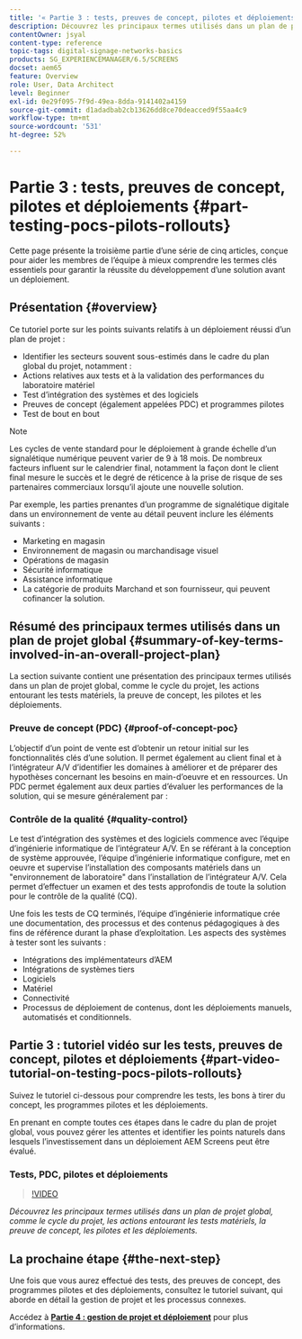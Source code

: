 ```yaml
---
title: '« Partie 3 : tests, preuves de concept, pilotes et déploiements »'
description: Découvrez les principaux termes utilisés dans un plan de projet global, comme le cycle du projet, les actions entourant les tests matériels, la preuve de concept, les pilotes et les déploiements.
contentOwner: jsyal
content-type: reference
topic-tags: digital-signage-networks-basics
products: SG_EXPERIENCEMANAGER/6.5/SCREENS
docset: aem65
feature: Overview
role: User, Data Architect
level: Beginner
exl-id: 0e29f095-7f9d-49ea-8dda-9141402a4159
source-git-commit: d1adadbab2cb13626dd8ce70deacced9f55aa4c9
workflow-type: tm+mt
source-wordcount: '531'
ht-degree: 52%

---
```


# Partie 3 : tests, preuves de concept, pilotes et déploiements {#part-testing-pocs-pilots-rollouts}

Cette page présente la troisième partie d’une série de cinq articles, conçue pour aider les membres de l’équipe à mieux comprendre les termes clés essentiels pour garantir la réussite du développement d’une solution avant un déploiement.

## Présentation {#overview}

Ce tutoriel porte sur les points suivants relatifs à un déploiement réussi d’un plan de projet :

* Identifier les secteurs souvent sous-estimés dans le cadre du plan global du projet, notamment :
* Actions relatives aux tests et à la validation des performances du laboratoire matériel
* Test d’intégration des systèmes et des logiciels
* Preuves de concept (également appelées PDC) et programmes pilotes
* Test de bout en bout

>[!NOTE]
>
>Les cycles de vente standard pour le déploiement à grande échelle d’un signalétique numérique peuvent varier de 9 à 18 mois. De nombreux facteurs influent sur le calendrier final, notamment la façon dont le client final mesure le succès et le degré de réticence à la prise de risque de ses partenaires commerciaux lorsqu’il ajoute une nouvelle solution.

Par exemple, les parties prenantes d’un programme de signalétique digitale dans un environnement de vente au détail peuvent inclure les éléments suivants :

* Marketing en magasin
* Environnement de magasin ou marchandisage visuel
* Opérations de magasin
* Sécurité informatique
* Assistance informatique
* La catégorie de produits Marchand et son fournisseur, qui peuvent cofinancer la solution.

## Résumé des principaux termes utilisés dans un plan de projet global {#summary-of-key-terms-involved-in-an-overall-project-plan}

La section suivante contient une présentation des principaux termes utilisés dans un plan de projet global, comme le cycle du projet, les actions entourant les tests matériels, la preuve de concept, les pilotes et les déploiements.

### Preuve de concept (PDC) {#proof-of-concept-poc}

L’objectif d’un point de vente est d’obtenir un retour initial sur les fonctionnalités clés d’une solution. Il permet également au client final et à l’intégrateur A/V d’identifier les domaines à améliorer et de préparer des hypothèses concernant les besoins en main-d’oeuvre et en ressources. Un PDC permet également aux deux parties d’évaluer les performances de la solution, qui se mesure généralement par :

### Contrôle de la qualité {#quality-control}

Le test d’intégration des systèmes et des logiciels commence avec l’équipe d’ingénierie informatique de l’intégrateur A/V. En se référant à la conception de système approuvée, l’équipe d’ingénierie informatique configure, met en oeuvre et supervise l’installation des composants matériels dans un &quot;environnement de laboratoire&quot; dans l’installation de l’intégrateur A/V. Cela permet d’effectuer un examen et des tests approfondis de toute la solution pour le contrôle de la qualité (CQ).

Une fois les tests de CQ terminés, l’équipe d’ingénierie informatique crée une documentation, des processus et des contenus pédagogiques à des fins de référence durant la phase d’exploitation. Les aspects des systèmes à tester sont les suivants :

* Intégrations des implémentateurs d’AEM
* Intégrations de systèmes tiers
* Logiciels
* Matériel
* Connectivité
* Processus de déploiement de contenus, dont les déploiements manuels, automatisés et conditionnels.

## Partie 3 : tutoriel vidéo sur les tests, preuves de concept, pilotes et déploiements {#part-video-tutorial-on-testing-pocs-pilots-rollouts}

Suivez le tutoriel ci-dessous pour comprendre les tests, les bons à tirer du concept, les programmes pilotes et les déploiements.

En prenant en compte toutes ces étapes dans le cadre du plan de projet global, vous pouvez gérer les attentes et identifier les points naturels dans lesquels l’investissement dans un déploiement AEM Screens peut être évalué.

### Tests, PDC, pilotes et déploiements

>[!VIDEO](https://video.tv.adobe.com/v/28405)

*Découvrez les principaux termes utilisés dans un plan de projet global, comme le cycle du projet, les actions entourant les tests matériels, la preuve de concept, les pilotes et les déploiements.*

## La prochaine étape {#the-next-step}

Une fois que vous aurez effectué des tests, des preuves de concept, des programmes pilotes et des déploiements, consultez le tutoriel suivant, qui aborde en détail la gestion de projet et les processus connexes.

Accédez à **[Partie 4 : gestion de projet et déploiement](project-management-and-deployment.md)** pour plus d’informations.
